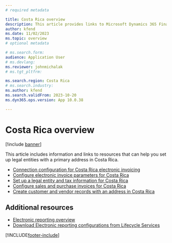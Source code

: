 ```yaml
---
# required metadata

title: Costa Rica overview
description: This article provides links to Microsoft Dynamics 365 Finance documentation resources for Costa Rica. 
author: kfend
ms.date: 11/02/2023
ms.topic: overview
# optional metadata

# ms.search.form: 
audience: Application User
# ms.devlang: 
ms.reviewer: johnmichalak
# ms.tgt_pltfrm: 

ms.search.region: Costa Rica
# ms.search.industry: 
ms.author: kfend
ms.search.validFrom: 2023-10-20
ms.dyn365.ops.version: App 10.0.38

---
```


# Costa Rica overview

[!include [banner](../../includes/banner.md)]

This article includes information and links to resources that can help you set up legal entities with a primary address in Costa Rica.
- [Connection configuration for Costa Rica electronic invoicing](ltm-costa-rica-ei-connec-configuration.md)
- [Configure electronic invoice parameters for Costa Rica](ltm-costa-rica-electronic-invoice-conf.md)
- [Set up a legal entity and tax information for Costa Rica](set-up-legal-entity-tax-costa-rica.md)
- [Configure sales and purchase invoices for Costa Rica](ltm-configure-invoices-costa-rica.md)
- [Create customer and vendor records with an address in Costa Rica](ltm-create-customer-vendor-costa-rica.md)


## Additional resources

- [Electronic reporting overview](../../../fin-ops-core/dev-itpro/analytics/general-electronic-reporting.md)
- [Download Electronic reporting configurations from Lifecycle Services](../../../fin-ops-core/dev-itpro/analytics/download-electronic-reporting-configuration-lcs.md)

[!INCLUDE[footer-include](../../../includes/footer-banner.md)]
